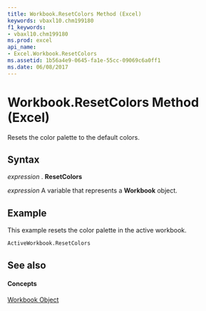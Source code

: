 ```yaml
---
title: Workbook.ResetColors Method (Excel)
keywords: vbaxl10.chm199180
f1_keywords:
- vbaxl10.chm199180
ms.prod: excel
api_name:
- Excel.Workbook.ResetColors
ms.assetid: 1b56a4e9-0645-fa1e-55cc-09069c6a0ff1
ms.date: 06/08/2017
---
```



# Workbook.ResetColors Method (Excel)

Resets the color palette to the default colors.


## Syntax

 _expression_ . **ResetColors**

 _expression_ A variable that represents a **Workbook** object.


## Example

This example resets the color palette in the active workbook.


```vb
ActiveWorkbook.ResetColors
```


## See also


#### Concepts


[Workbook Object](workbook-object-excel.md)

